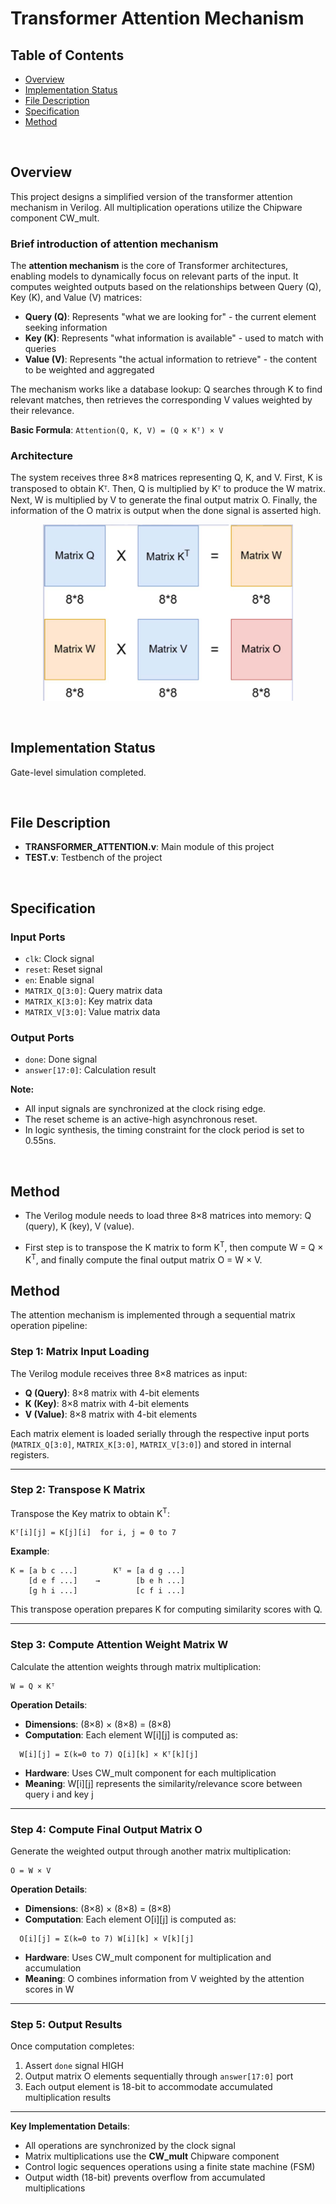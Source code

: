 # Transformer Attention Mechanism

## Table of Contents
- [Overview](#overview)
- [Implementation Status](#implementation-status)
- [File Description](#file-description)
- [Specification](#specification)
- [Method](#method)

&nbsp;

## Overview

This project designs a simplified version of the transformer attention mechanism in Verilog. All multiplication operations utilize the Chipware component CW_mult.

### Brief introduction of attention mechanism

The **attention mechanism** is the core of Transformer architectures, enabling models to dynamically focus on relevant parts of the input. It computes weighted outputs based on the relationships between Query (Q), Key (K), and Value (V) matrices:

- **Query (Q)**: Represents "what we are looking for" - the current element seeking information
- **Key (K)**: Represents "what information is available" - used to match with queries
- **Value (V)**: Represents "the actual information to retrieve" - the content to be weighted and aggregated

The mechanism works like a database lookup: Q searches through K to find relevant matches, then retrieves the corresponding V values weighted by their relevance.


**Basic Formula**: `Attention(Q, K, V) = (Q × Kᵀ) × V`

### Architecture

The system receives three 8×8 matrices representing Q, K, and V. First, K is transposed to obtain Kᵀ. Then, Q is multiplied by Kᵀ to produce the W matrix. Next, W is multiplied by V to generate the final output matrix O. Finally, the information of the O matrix is output when the done signal is asserted high.

<div align="center">

<img src="media/image1.png" alt="Transformer Attention Mechanism Architecture" width="400"/>

</div>

&nbsp;

## Implementation Status

Gate-level simulation completed.

&nbsp;

## File Description

- **TRANSFORMER_ATTENTION.v**: Main module of this project
- **TEST.v**: Testbench of the project

&nbsp;

## Specification

### Input Ports
- `clk`: Clock signal
- `reset`: Reset signal
- `en`: Enable signal
- `MATRIX_Q[3:0]`: Query matrix data
- `MATRIX_K[3:0]`: Key matrix data
- `MATRIX_V[3:0]`: Value matrix data

### Output Ports
- `done`: Done signal
- `answer[17:0]`: Calculation result


**Note:** 
- All input signals are synchronized at the clock rising edge.
- The reset scheme is an active-high asynchronous reset.
- In logic synthesis, the timing constraint for the clock period is set to 0.55ns.

&nbsp;

## Method

- The Verilog module needs to load three 8×8 matrices into memory: Q (query), K (key), V (value).

- First step is to transpose the K matrix to form K<sup>T</sup>, then compute W = Q × K<sup>T</sup>, and finally compute the final output matrix O = W × V.


## Method

The attention mechanism is implemented through a sequential matrix operation pipeline:

### Step 1: Matrix Input Loading

The Verilog module receives three 8×8 matrices as input:
- **Q (Query)**: 8×8 matrix with 4-bit elements
- **K (Key)**: 8×8 matrix with 4-bit elements
- **V (Value)**: 8×8 matrix with 4-bit elements

Each matrix element is loaded serially through the respective input ports (`MATRIX_Q[3:0]`, `MATRIX_K[3:0]`, `MATRIX_V[3:0]`) and stored in internal registers.

---

### Step 2: Transpose K Matrix

Transpose the Key matrix to obtain K<sup>T</sup>:
```
Kᵀ[i][j] = K[j][i]  for i, j = 0 to 7
```

**Example**:
```
K = [a b c ...]        Kᵀ = [a d g ...]
    [d e f ...]    →        [b e h ...]
    [g h i ...]             [c f i ...]
```

This transpose operation prepares K for computing similarity scores with Q.

---

### Step 3: Compute Attention Weight Matrix W

Calculate the attention weights through matrix multiplication:
```
W = Q × Kᵀ
```

**Operation Details**:
- **Dimensions**: (8×8) × (8×8) = (8×8)
- **Computation**: Each element W[i][j] is computed as:
```
  W[i][j] = Σ(k=0 to 7) Q[i][k] × Kᵀ[k][j]
```
- **Hardware**: Uses CW_mult component for each multiplication
- **Meaning**: W[i][j] represents the similarity/relevance score between query i and key j

---

### Step 4: Compute Final Output Matrix O

Generate the weighted output through another matrix multiplication:
```
O = W × V
```

**Operation Details**:
- **Dimensions**: (8×8) × (8×8) = (8×8)
- **Computation**: Each element O[i][j] is computed as:
```
  O[i][j] = Σ(k=0 to 7) W[i][k] × V[k][j]
```
- **Hardware**: Uses CW_mult component for multiplication and accumulation
- **Meaning**: O combines information from V weighted by the attention scores in W

---

### Step 5: Output Results

Once computation completes:
1. Assert `done` signal HIGH
2. Output matrix O elements sequentially through `answer[17:0]` port
3. Each output element is 18-bit to accommodate accumulated multiplication results

---

**Key Implementation Details**:
- All operations are synchronized by the clock signal
- Matrix multiplications use the **CW_mult** Chipware component
- Control logic sequences operations using a finite state machine (FSM)
- Output width (18-bit) prevents overflow from accumulated multiplications
